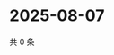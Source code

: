 # 2025-08-07

共 0 条

<!-- BEGIN ZHIHUVIDEO -->
<!-- 最后更新时间 Thu Aug 07 2025 00:16:30 GMT+0800 (China Standard Time) -->

<!-- END ZHIHUVIDEO -->
